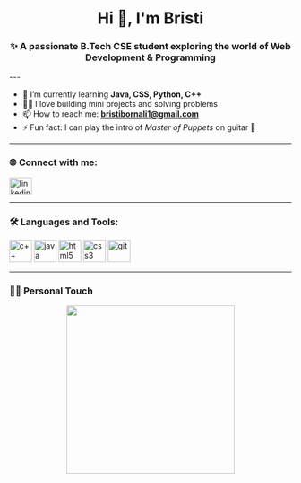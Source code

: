 <h1 align="center">Hi 👋, I'm Bristi</h1>
<h3 align="center">✨ A passionate B.Tech CSE student exploring the world of Web Development & Programming</h3>
---

- 🌱 I’m currently learning **Java, CSS, Python, C++**
- 👩‍💻 I love building mini projects and solving problems
- 📫 How to reach me: **bristibornali1@gmail.com**
- ⚡ Fun fact: I can play the intro of *Master of Puppets* on guitar 🎸

---

### 🌐 Connect with me:
<p align="left">
<a href="https://www.linkedin.com/in/bristi-borah-457b89315" target="blank">
  <img align="center" src="https://cdn.jsdelivr.net/gh/devicons/devicon/icons/linkedin/linkedin-original.svg" alt="linkedin" height="30" width="40" />
</a>
</p>

---

### 🛠 Languages and Tools:
<p align="left">
<img src="https://cdn.jsdelivr.net/gh/devicons/devicon/icons/cplusplus/cplusplus-original.svg" alt="c++" width="40" height="40"/>
<img src="https://cdn.jsdelivr.net/gh/devicons/devicon/icons/java/java-original.svg" alt="java" width="40" height="40"/>
<img src="https://cdn.jsdelivr.net/gh/devicons/devicon/icons/html5/html5-original.svg" alt="html5" width="40" height="40"/>
<img src="https://cdn.jsdelivr.net/gh/devicons/devicon/icons/css3/css3-original.svg" alt="css3" width="40" height="40"/>
<img src="https://cdn.jsdelivr.net/gh/devicons/devicon/icons/git/git-original.svg" alt="git" width="40" height="40"/>
</p>


---

### 🧍‍♀️ Personal Touch

<p align="center">


  <img src="https://share.google/images/v10RmV7nvWChRInBS" width="300"/>

</p>


